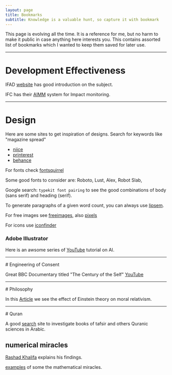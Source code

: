 ```yaml
---
layout: page
title: Bookmarks
subtitle: Knowledge is a valuable hunt, so capture it with bookmark
---
```


This page is evolving all the time. It is a reference for me, but no harm to make it public in case anything here interests you. This contains assorted list of bookmarks which I wanted to keep them saved for later use. 

<hr>

# Development Effectiveness

IFAD [website](https://www.ifad.org/en/development-effectiveness) has good introduction on the subject. 

IFC has their [AIMM](https://www.ifc.org/wps/wcm/connect/topics_ext_content/ifc_external_corporate_site/development+impact/areas+of+work/sa_aimm) system for Impact monitoring. 


<hr>

# Design

Here are some sites to get inspiration of designs. Search for keywords like "magazine spread"

* [niice](https://niice.co/search/magazine%20spread)
* [printerest](https://www.pinterest.com/search/pins/?q=magazine%20spread&rs=guide&term_meta[]=magazine%7Crecentsearch%7C1&add_refine=spread%7Cguide%7Cword%7C6)
* [behance](https://www.behance.net/search?content=projects&sort=appreciations&time=week&featured_on_behance=true&search=magazine%20spread)

For fonts check [fontsquirrel](https://www.fontsquirrel.com)

Some good fonts to consider are: Roboto, Lust, Alex, Robot Slab, 

Google search: `typekit font pairing` to see the good combinations of body (sans serif) and heading (serif).

To generate paragraphs of a given word count, you can always use [lipsem](https://www.lipsum.com/).

For free images see [freeimages](https://www.freeimages.com), also [pixels](https://www.pexels.com)

For icons use [iconfinder](https://www.iconfinder.com)

### Adobe Illustrator

Here is an awsome series of [YouTube](https://www.youtube.com/watch?v=QKWnkIPur2Q) tutorial on AI. 

<hr>
# Engineering of Consent

Great BBC Documentary titled "The Century of the Self"
[YouTube](https://www.youtube.com/watch?v=eJ3RzGoQC4s&list=WL&index=2)

<hr>
# Philosophy

In this [Article](https://albertmohler.com/2015/12/07/relativity-moral-relativism-and-the-modern-age) we see the effect of Einstein theory on moral relativism. 

<hr>
# Quran

A good [search](https://furqan.co/) site to investigate books of tafsir and others Quranic sciences in Arabic. 

## numerical miracles
[Rashad Khalifa](https://www.youtube.com/watch?v=mhmoxuJygBk) explains his findings. 

[examples](https://www.youtube.com/watch?v=N6EznaEmWoU&feature=youtu.be) of some the mathematical miracles. 